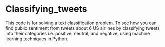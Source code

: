 # Classifying_tweets
This code is for solving a text classification problem. To see how you can find public sentiment from tweets about 6 US airlines by classifying 
tweets into their categories i.e. positive, neutral, and negative, using machine learning techniques in Python.

